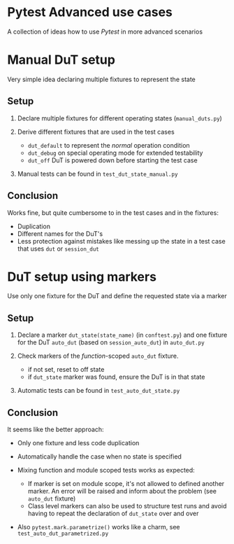 Pytest Advanced use cases
=========================

A collection of ideas how to use *Pytest* in more advanced scenarios


# Manual DuT setup

Very simple idea declaring multiple fixtures to represent the state

## Setup

1. Declare multiple fixtures for different operating states (`manual_duts.py`)
2. Derive different fixtures that are used in the test cases

    - `dut_default` to represent the _normal_ operation condition
    - `dut_debug`   on special operating mode for extended testability
    - `dut_off`     DuT is powered down before starting the test case

3. Manual tests can be found in `test_dut_state_manual.py`


## Conclusion

Works fine, but quite cumbersome to in the test cases and in the fixtures:
- Duplication
- Different names for the DuT's
- Less protection against mistakes like messing up the state in a test case that uses `dut`
  or `session_dut`

# DuT setup using markers

Use only one fixture for the DuT and define the requested state via a marker

## Setup

1. Declare a marker `dut_state(state_name)` (in `conftest.py`) and one fixture for the DuT
   `auto_dut` (based on `session_auto_dut`) in `auto_dut.py`
2. Check markers of the *function*-scoped `auto_dut` fixture.

    - if not set, reset to off state
    - if `dut_state` marker was found, ensure the DuT is in that state
    
3. Automatic tests can be found in `test_auto_dut_state.py`


## Conclusion

It seems like the better approach:
- Only one fixture and less code duplication
- Automatically handle the case when no state is specified
- Mixing function and module scoped tests works as expected:

    - If marker is set on module scope, it's not allowed to defined another marker. An error
      will be raised and inform about the problem (see `auto_dut` fixture)
    - Class level markers can also be used to structure test runs and avoid having to repeat
      the declaration of `dut_state` over and over

- Also `pytest.mark.parametrize()` works like a charm, see `test_auto_dut_parametrized.py`


